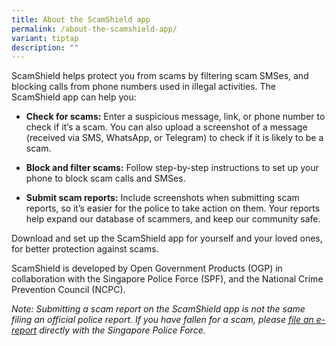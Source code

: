 ```yaml
---
title: About the ScamShield app
permalink: /about-the-scamshield-app/
variant: tiptap
description: ""
---
```

<p>ScamShield helps protect you from scams by filtering scam SMSes, and blocking
calls from phone numbers used in illegal activities. The ScamShield app
can help you:</p>
<ul>
<li>
<p><strong>Check for scams:</strong> Enter a suspicious message, link, or
phone number to check if it’s a scam. You can also upload a screenshot
of a message (received via SMS, WhatsApp, or Telegram) to check if it is
likely to be a scam.
<br>
</p>
</li>
<li>
<p><strong>Block and filter scams:</strong> Follow step-by-step instructions
to set up your phone to block scam calls and SMSes.
<br>
</p>
</li>
<li>
<p><strong>Submit scam reports:</strong> Include screenshots when submitting
scam reports, so it’s easier for the police to take action on them. Your
reports help expand our database of scammers, and keep our community safe.</p>
</li>
</ul>
<p>Download and set up the ScamShield app for yourself and your loved ones,
for better protection against scams.</p>
<p>ScamShield is developed by Open Government Products (OGP) in collaboration
with the Singapore Police Force (SPF), and the National Crime Prevention
Council (NCPC).</p>
<p></p>
<p><em>Note: Submitting a scam report on the ScamShield app is not the same filing an official police report. If you have fallen for a scam, please <a href="https://eservices1.police.gov.sg/phub/eservices/homepage" rel="noopener noreferrer nofollow" target="_blank">file an e-report</a> directly with the Singapore Police Force.</em>
</p>